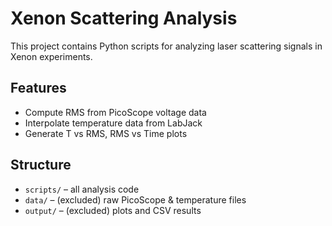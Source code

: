 # Xenon Scattering Analysis

This project contains Python scripts for analyzing laser scattering signals in Xenon experiments.

## Features
- Compute RMS from PicoScope voltage data
- Interpolate temperature data from LabJack
- Generate T vs RMS, RMS vs Time plots

## Structure
- `scripts/` – all analysis code
- `data/` – (excluded) raw PicoScope & temperature files
- `output/` – (excluded) plots and CSV results

